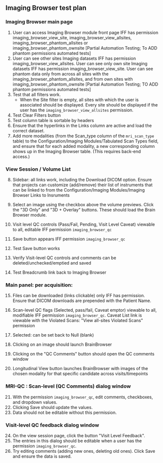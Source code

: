## Imaging Browser test plan
	
### Imaging Browser main page
1. User can access Imaging Browser module front page IFF has permission imaging_browser_view_site, imaging_browser_view_allsites, imaging_browser_phantom_allsites or imaging_browser_phantom_ownsite [Partial Automation Testing; To ADD phantom permissions automated tests]
2. User can see other sites Imaging datasets IFF has permission imaging_browser_view_allsites. User can see only own site Imaging datasets IFF has permission imaging_browser_view_site. User can see phantom data only from across all sites with the imaging_browser_phantom_allsites, and from own sites with imaging_browser_phantom_ownsite [Partial Automation Testing; TO ADD phantom permissions automated tests]
3. Test that all filters work.
    - When the Site filter is empty, all sites with which the user is associated should be displayed. Every site should be displayed if the user has the `imaging_browser_view_allsites` permission.
4. Test Clear Filters button
5. Test column table is sortable by headers
6. Ensure that the hyperlinks in the Links column are active and load the correct dataset.
7. Add more modalities (from the Scan_type column of the `mri_scan_type` table) to the Configuration/Imaging Modules/Tabulated Scan Types field, and ensure that for each added modality, a new corresponding column shows up in the Imaging Browser table. (This requires back-end access.)

### View Session / Volume List

8. Sidebar:  all links work, including the Download DICOM option. Ensure that projects can customize (add/remove) their list of instruments that can be linked to from the Configuration/Imaging Modules/Imaging Browser Links to Insruments

9. Select an image using the checkbox above the volume previews. Click the "3D Only" and "3D + Overlay" buttons. These should load the Brain Browser module.

10. Visit level QC controls (Pass/Fail, Pending, Visit Level Caveat) viewable to all, editable IFF permission `imaging_browser_qc`

11. Save button appears IFF permission `imaging_browser_qc`

12. Test Save button works 

13. Verify Visit-level QC controls and comments can be deleted/unchecked/emptied and saved

14. Test Breadcrumb link back to Imaging Browser

### Main panel:  per acquisition:

15. Files can be downloaded (links clickable) only IFF has permission. Ensure that DICOM downloads are
prepended with the Patient Name.

16. Scan-level QC flags (Selected, pass/fail, Caveat emptor) viewable to all, modifiable IFF permission `imaging_browser_qc`. 
Caveat List link is viewable with the Violated Scans: "View all-sites Violated Scans" permission

17. Selected:  can be set back to Null (blank)

18. Clicking on an image should launch BrainBrowser

19. Clicking on the "QC Comments" button should open the QC comments window

20. Longitudinal View button launches BrainBrowser with images of the chosen modality for that specific candidate across visits/timepoints

### MRI-QC : Scan-level (QC Comments) dialog window

21. With the permission `imaging_browser_qc`, edit comments, checkboxes, and dropdown values. 
22. Clicking Save should update the values.
23. Data should not be editable without this permission.

### Visit-level QC feedback dialog window
24. On the view session page, click the button "Visit Level Feedback".
25. The entries in this dialog should be editable when a user has the permission `imaging_browser_qc`.
26. Try editing comments (adding new ones, deleting old ones). Click Save and ensure the data is saved.
